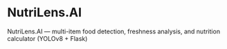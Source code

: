 # NutriLens.AI
NutriLens.AI — multi-item food detection, freshness analysis, and nutrition calculator (YOLOv8 + Flask)
